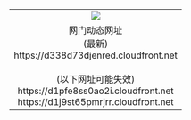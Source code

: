 ﻿<table>
  <tr></tr>
  <tr><td colspan=2 align=center><img src="https://d338d73djenred.cloudfront.net/Up/oGate.jpg" /></td></tr>
  <tr><td colspan=2 align=center>网门动态网址<br/>(最新)
<br>https://d338d73djenred.cloudfront.net
<br/><br/>(以下网址可能失效)
<br>https://d1pfe8ss0ao2i.cloudfront.net
<br>https://d1j9st65pmrjrr.cloudfront.net
    </td>
  </tr>
</table>

